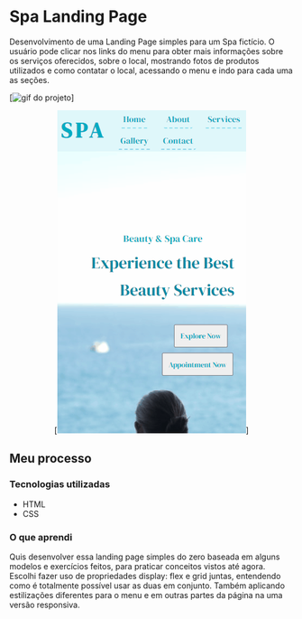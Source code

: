 # Spa Landing Page 

Desenvolvimento de uma Landing Page simples para um Spa fictício. O usuário pode clicar nos links do menu para obter mais informações sobre os serviços oferecidos, sobre o local, mostrando fotos de produtos utilizados e como contatar o local, acessando o menu e indo para cada uma as seções.


[<img src="src/images/spa-landing-page.gif" alt="gif do projeto">]

<p align="center"> [<img src="src/images/spa-responsive.gif" alt="gif do responsivo">] </p>

## Meu processo

### Tecnologias utilizadas

- HTML
- CSS

### O que aprendi

Quis desenvolver essa landing page simples do zero baseada em alguns modelos e exercícios feitos, para praticar conceitos vistos até agora. Escolhi fazer uso de propriedades display: flex e grid juntas, entendendo como é totalmente possível usar as duas em conjunto. Também aplicando estilizações diferentes para o menu e em outras partes da página na uma versão responsiva.
